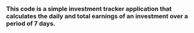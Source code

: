 <h3>This code is a simple investment tracker application that calculates the daily and total earnings of an investment over a period of 7 days.</h3>
